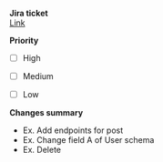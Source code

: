 **Jira ticket** \
[Link](https://clc-team-ml4jir1c.atlassian.net/browse/SCRUM-4)

**Priority**
- [ ] High
- [ ] Medium
- [ ] Low


**Changes summary**
- Ex. Add endpoints for post
- Ex. Change field A of User schema
- Ex. Delete
